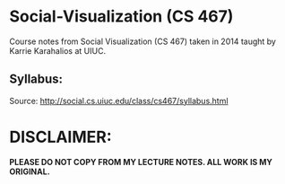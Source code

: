 # Social-Visualization (CS 467)
Course notes from Social Visualization (CS 467) taken in 2014 taught by Karrie Karahalios at UIUC. 


## Syllabus: 
Source: http://social.cs.uiuc.edu/class/cs467/syllabus.html

# DISCLAIMER: 
__PLEASE DO NOT COPY FROM MY LECTURE NOTES. ALL WORK IS MY ORIGINAL.__
